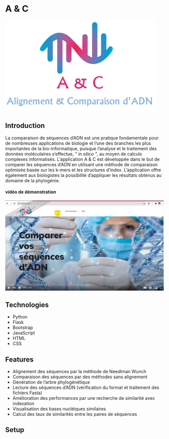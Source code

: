 # A & C
![Alignement & Comparaison d'ADN](./Documentation/LOGO.png)
## Introduction 
La comparaison de séquences d’ADN est une pratique fondamentale pour de nombreuses applications de biologie et l’une des branches les plus importantes de la bio-informatique, puisque l’analyse et le traitement des données moléculaires s’effectue, " in silico ", au moyen de calculs complexes informatisés. 
L’application A & C est développée dans le but de comparer les séquences d’ADN en utilisant une méthode de comparaison optimisée basée sur les k-mers et les structures d’index. L’application offre également aux biologistes la possibilité d’appliquer les résultats obtenus au domaine de la phylogénie.

#### vidéo de démonstration
[![Présentation de l'application](./Documentation/video.png)](https://drive.google.com/file/d/15cHuQAKPvwgSF_W8bW1z_4dr2_3SDuQY/view?usp=sharing)
## Technologies
* Python
* Flask
* Bootstrap
* JavaScript
* HTML
* CSS
## Features
* Alignement des séquences par la méthode de Needlman Wunch
* Comparaison des séquences par des méthodes sans alignement
* Génération de l’arbre phylogénétique
* Lecture des séquences d’ADN (vérification du format et traitement des fichiers Fasta)
* Amélioration des performances par une recherche de similarité avec indexation
* Visualisation des bases nucléiques similaires
* Calcul des taux de similarités entre les paires de séquences

## Setup
